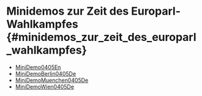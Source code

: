# Minidemos zur Zeit des Europarl-Wahlkampfes {#minidemos_zur_zeit_des_europarl_wahlkampfes}

-   [MiniDemo0405En](MiniDemo0405En "wikilink")
-   [MiniDemoBerlin0405De](MiniDemoBerlin0405De "wikilink")
-   [MiniDemoMuenchen0405De](MiniDemoMuenchen0405De "wikilink")
-   [MiniDemoWien0405De](MiniDemoWien0405De "wikilink")
